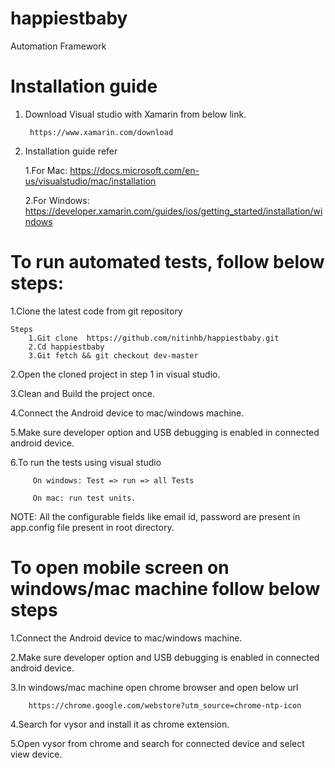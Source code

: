 # happiestbaby
Automation Framework

# Installation guide
1. Download Visual studio with Xamarin from below link.

		https://www.xamarin.com/download
		
2. Installation guide refer 

   1.For Mac: https://docs.microsoft.com/en-us/visualstudio/mac/installation
	 
   2.For Windows: https://developer.xamarin.com/guides/ios/getting_started/installation/windows

# To run automated tests, follow below steps:

1.Clone the latest code from git repository

	Steps
		1.Git clone  https://github.com/nitinhb/happiestbaby.git
		2.Cd happiestbaby
		3.Git fetch && git checkout dev-master

2.Open the cloned project in step 1 in visual studio.

3.Clean and Build the project once.

4.Connect the Android device to mac/windows machine.

5.Make sure developer option and USB debugging is enabled in connected android device.

6.To run the tests using visual studio 

		 On windows: Test => run => all Tests 
     
		 On mac: run test units. 

NOTE: All the configurable fields like email id, password are present in app.config file present in root directory.

# To open mobile screen on windows/mac machine follow below steps

1.Connect the Android device to mac/windows machine.

2.Make sure developer option and USB debugging is enabled in connected android device.

3.In windows/mac machine open chrome browser and open below url

		https://chrome.google.com/webstore?utm_source=chrome-ntp-icon

4.Search for vysor and install it as chrome extension.

5.Open vysor from chrome and search for connected device and select view device.
